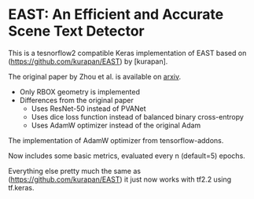
# EAST: An Efficient and Accurate Scene Text Detector

This is a tesnorflow2 compatible Keras implementation of EAST based on (https://github.com/kurapan/EAST) by [kurapan].

The original paper by Zhou et al. is available on [arxiv](https://arxiv.org/abs/1704.03155).

+ Only RBOX geometry is implemented
+ Differences from the original paper
    + Uses ResNet-50 instead of PVANet
    + Uses dice loss function instead of balanced binary cross-entropy
    + Uses AdamW optimizer instead of the original Adam

The implementation of AdamW optimizer from tensorflow-addons.

Now includes some basic metrics, evaluated every n (default=5) epochs.

Everything else pretty much the same as (https://github.com/kurapan/EAST) it just now works with tf2.2 using tf.keras.